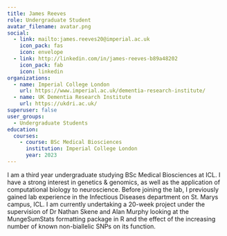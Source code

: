 ```yaml
---
title: James Reeves
role: Undergraduate Student
avatar_filename: avatar.png
social:
  - link: mailto:james.reeves20@imperial.ac.uk
    icon_pack: fas
    icon: envelope
  - link: http://linkedin.com/in/james-reeves-b89a48202
    icon_pack: fab
    icon: linkedin
organizations:
  - name: Imperial College London
    url: https://www.imperial.ac.uk/dementia-research-institute/
  - name: UK Dementia Research Institute
    url: https://ukdri.ac.uk/
superuser: false
user_groups:
  - Undergraduate Students
education:
  courses:
    - course: BSc Medical Biosciences
      institution: Imperial College London
      year: 2023
---
```

I am a third year undergraduate studying BSc Medical Biosciences at ICL. I have a strong interest in genetics & genomics, as well as the application of computational biology to neuroscience.
Before joining the lab, I previously gained lab experience in the Infectious Diseases department on St. Marys campus, ICL.
 I am currently undertaking a 20-week project under the supervision of Dr Nathan Skene and Alan Murphy looking at the MungeSumStats formatting package in R and the effect of the increasing number of known non-biallelic SNPs on its function.
